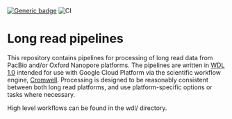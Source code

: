 [![Generic badge](https://img.shields.io/badge/version-2.1.10-blue.svg)](https://shields.io/)
![CI](https://github.com/broadinstitute/long-read-pipelines/workflows/CI/badge.svg?branch=master&event=push)

# Long read pipelines
This repository contains pipelines for processing of long read data from PacBio and/or Oxford Nanopore platforms.  The pipelines are written in [WDL 1.0](https://github.com/openwdl/wdl/blob/master/versions/1.0/SPEC.md#introduction) intended for use with Google Cloud Platform via the scientific workflow engine, [Cromwell](https://github.com/broadinstitute/cromwell).  Processing is designed to be reasonably consistent between both long read platforms, and use platform-specific options or tasks where necessary.

High level workflows can be found in the wdl/ directory.
